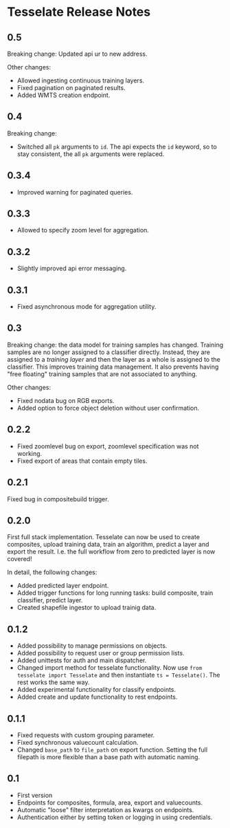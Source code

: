 Tesselate Release Notes
=======================

0.5
---
Breaking change: Updated api ur to new address.

Other changes:
- Allowed ingesting continuous training layers.
- Fixed pagination on paginated results.
- Added WMTS creation endpoint.

0.4
---
Breaking change:
- Switched all `pk` arguments to `id`. The api expects the `id` keyword, so
  to stay consistent, the all `pk` arguments were replaced.

0.3.4
-----
- Improved warning for paginated queries.

0.3.3
-----
- Allowed to specify zoom level for aggregation.

0.3.2
-----
- Slightly improved api error messaging.

0.3.1
-----
- Fixed asynchronous mode for aggregation utility.

0.3
---
Breaking change: the data model for training samples has changed. Training
samples are no longer assigned to a classifier directly. Instead, they are
assigned to a *training layer* and then the layer as a whole is assigned to the
classifier. This improves training data management. It also prevents having
"free floating" training samples that are not associated to anything.

Other changes:

- Fixed nodata bug on RGB exports.
- Added option to force object deletion without user confirmation.

0.2.2
-----
- Fixed zoomlevel bug on export, zoomlevel specification was not working.
- Fixed export of areas that contain empty tiles.

0.2.1
-----
Fixed bug in compositebuild trigger.

0.2.0
-----
First full stack implementation. Tesselate can now be used to create composites,
upload training data, train an algorithm, predict a layer and export the result.
I.e. the full workflow from zero to predicted layer is now covered!

In detail, the following changes:
- Added predicted layer endpoint.
- Added trigger functions for long running tasks: build composite, train
  classifier, predict layer.
- Created shapefile ingestor to upload trainig data.

0.1.2
-----
- Added possibility to manage permissions on objects.
- Added possibility to request user or group permission lists.
- Added unittests for auth and main dispatcher.
- Changed import method for tesselate functionality. Now use ``from tesselate import Tesselate``
  and then instantiate ``ts = Tesselate()``. The rest works the same way.
- Added experimental functionality for classify endpoints.
- Added create and update functionality to rest endpoints.

0.1.1
-----
- Fixed requests with custom grouping parameter.
- Fixed synchronous valuecount calculation.
- Changed ``base_path`` to ``file_path`` on export function. Setting the full
  filepath is more flexible than a base path with automatic naming.

0.1
---
- First version
- Endpoints for composites, formula, area, export and valuecounts.
- Automatic "loose" filter interpretation as kwargs on endpoints.
- Authentication either by setting token or logging in using credentials.
